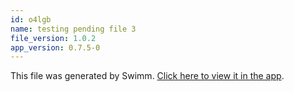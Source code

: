 ```yaml
---
id: o4lgb
name: testing pending file 3
file_version: 1.0.2
app_version: 0.7.5-0
---
```


This file was generated by Swimm. [Click here to view it in the app](https://swimm-web-app.web.app/repos/Z2l0aHViJTNBJTNBc3ItZXh0ZW5zaW9uJTNBJTNBZG91ZWs=/docs/o4lgb).